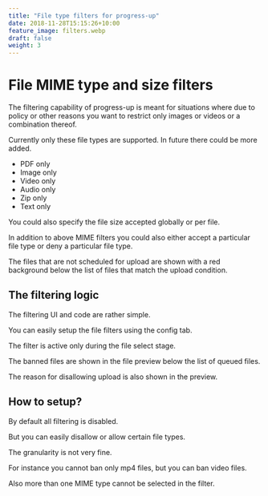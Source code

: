 ```yaml
---
title: "File type filters for progress-up"
date: 2018-11-28T15:15:26+10:00
feature_image: filters.webp
draft: false
weight: 3
---
```


# File MIME type and size filters

The filtering capability of progress-up is meant for situations where
due to policy or other reasons you want to restrict only images or
videos or a combination thereof.

Currently only these file types are supported. In future there could be
more added.

- PDF only
- Image only
- Video only
- Audio only
- Zip only
- Text only

You could also specify the file size accepted globally or per file.

In addition to above MIME filters you could also either accept a
particular file type or deny a particular file type.

The files that are not scheduled for upload are shown with a red
background below the list of files that match the upload condition.

	          

## The filtering logic

The filtering UI and code are rather simple.

You can easily setup the file filters using the config tab.

The filter is active only during the file select stage.

The banned files are shown in the file preview below the list of queued
files.

The reason for disallowing upload is also shown in the preview.

## How to setup?

By default all filtering is disabled.

But you can easily disallow or allow certain file types.

The granularity is not very fine.

For instance you cannot ban only mp4 files, but you can ban video files.

Also more than one MIME type cannot be selected in the filter.
